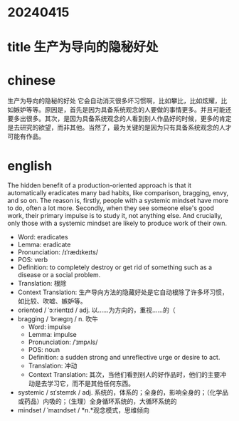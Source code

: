
# 20240415

# title 生产为导向的隐秘好处

# chinese 
生产为导向的隐秘的好处 它会自动消灭很多坏习惯啊，比如攀比，比如炫耀，比如嫉妒等等。原因是，首先是因为具备系统观念的人要做的事情更多。并且可能还要多出很多。其次，是因为具备系统观念的人看到别人作品好的时候，更多的肯定是去研究的欲望，而非其他。当然了，最为关键的是因为只有具备系统观念的人才可能有作品。

# english

The hidden benefit of a production-oriented approach is that it automatically eradicates many bad habits, like comparison, bragging, envy, and so on. The reason is, firstly, people with a systemic mindset have more to do, often a lot more. Secondly, when they see someone else's good work, their primary impulse is to study it, not anything else. And crucially, only those with a systemic mindset are likely to produce work of their own.

- Word: eradicates
- Lemma: eradicate
- Pronunciation: /ɪˈrædɪkeɪts/
- POS: verb
- Definition: to completely destroy or get rid of something such as a disease or a social problem.
- Translation: 根除
- Context Translation: 生产导向方法的隐藏好处是它自动根除了许多坏习惯，如比较、吹嘘、嫉妒等。
- oriented / ˈɔːrientɪd / adj.  以……为方向的，重视……的（
- bragging / ˈbræɡɪŋ / n.  吹牛
    - Word: impulse
    - Lemma: impulse
    - Pronunciation: /ˈɪmpʌls/
    - POS: noun
    - Definition: a sudden strong and unreflective urge or desire to act.
    - Translation: 冲动
    - Context Translation: 其次，当他们看到别人的好作品时，他们的主要冲动是去学习它，而不是其他任何东西。
- systemic / sɪˈstemɪk / adj.  系统的，体系的；全身的，影响全身的；（化学品或药品）内吸的；（生理）全身循环系统的，大循环系统的
- mindset  / ˈmaɪndset / *n.*观念模式，思维倾向
